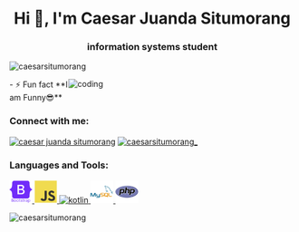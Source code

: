 <h1 align="center">Hi 👋, I'm Caesar Juanda Situmorang</h1>
<h3 align="center">information systems student</h3>
<p align="left"> <img src="https://komarev.com/ghpvc/?username=caesarsitumorang&label=Profile%20views&color=0e75b6&style=flat" alt="caesarsitumorang" /> </p>

<img align="right" alt="coding" width="400" src="https://media.tenor.com/NOYF3f82b_gAAAAC/programmer.gif">
- ⚡ Fun fact **I am Funny😎**

<h3 align="left">Connect with me:</h3>
<p align="left">
<a href="https://linkedin.com/https://www.linkedin.com/public-profile/settings?lipi=urn%3Ali%3Apage%3Ad_flagship3_profile_self_edit_contact-info%3BAVETqB2XTR6o%2F7BAkRIo1A%3D%3D target="blank"><img align="center" src="https://raw.githubusercontent.com/rahuldkjain/github-profile-readme-generator/master/src/images/icons/Social/linked-in-alt.svg" alt="caesar juanda situmorang" height="30" width="40" /></a>
<a href="https://instagram.com/caesarsitumorang_" target="blank"><img align="center" src="https://raw.githubusercontent.com/rahuldkjain/github-profile-readme-generator/master/src/images/icons/Social/instagram.svg" alt="caesarsitumorang_" height="30" width="40" /></a>
</p>

<h3 align="left">Languages and Tools:</h3>
<p align="left"> <a href="https://getbootstrap.com" target="_blank" rel="noreferrer"> <img src="https://raw.githubusercontent.com/devicons/devicon/master/icons/bootstrap/bootstrap-plain-wordmark.svg" alt="bootstrap" width="40" height="40"/> </a> <a href="https://developer.mozilla.org/en-US/docs/Web/JavaScript" target="_blank" rel="noreferrer"> <img src="https://raw.githubusercontent.com/devicons/devicon/master/icons/javascript/javascript-original.svg" alt="javascript" width="40" height="40"/> </a> <a href="https://kotlinlang.org" target="_blank" rel="noreferrer"> <img src="https://www.vectorlogo.zone/logos/kotlinlang/kotlinlang-icon.svg" alt="kotlin" width="40" height="40"/> </a> <a href="https://www.mysql.com/" target="_blank" rel="noreferrer"> <img src="https://raw.githubusercontent.com/devicons/devicon/master/icons/mysql/mysql-original-wordmark.svg" alt="mysql" width="40" height="40"/> </a> <a href="https://www.php.net" target="_blank" rel="noreferrer"> <img src="https://raw.githubusercontent.com/devicons/devicon/master/icons/php/php-original.svg" alt="php" width="40" height="40"/> </a> </p>

<p><img align="left" src="https://github-readme-stats.vercel.app/api/top-langs?username=caesarsitumorang&show_icons=true&locale=en&layout=compact" alt="caesarsitumorang" /></p>
